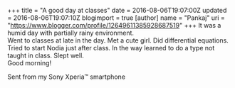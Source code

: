 +++
title = "A good day at classes"
date = 2016-08-06T19:07:00Z
updated = 2016-08-06T19:07:10Z
blogimport = true 
[author]
	name = "Pankaj"
	uri = "https://www.blogger.com/profile/12649611385928687519"
+++
 It was a humid day with partially rainy environment.   
 Went to classes at late in the day. Met a cute girl. Did differential equations. Tried to start Nodia just after class. In the way learned to do a type not taught in class. Slept well.   
 Good morning!   
  


 Sent from my Sony Xperia™ smartphone

 